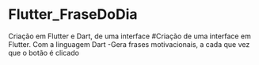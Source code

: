 # Flutter_FraseDoDia
Criação em Flutter e Dart, de uma interface
#Criação de uma interface em Flutter. Com a linguagem Dart 
-Gera frases motivacionais, a cada que vez que o botão é clicado
